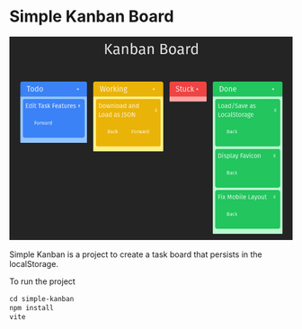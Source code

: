 # Simple Kanban Board

![Desktop Menu](docs/img/DesktopMenu.png)

Simple Kanban is a project to create a task board that persists in the localStorage.

To run the project

    cd simple-kanban
    npm install
    vite
